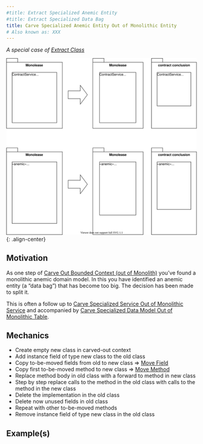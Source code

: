```yaml
---
#title: Extract Specialized Anemic Entity
#title: Extract Specialized Data Bag
title: Carve Specialized Anemic Entity Out of Monolithic Entity
# Also known as: XXX
---
```


*A special case of [Extract Class](https://refactoring.com/catalog/extractClass.html)*

![](../../images/domain-driven-refactorings/tactical-for-strategic/extract-specialized-anemic-entity.drawio.svg){: .align-center}

## Motivation

As one step of [Carve Out Bounded Context (out of Monolith)](../strategic/carve-bounded-context-out-of-monolith) you’ve found a monolithic anemic domain model. In this you have identified an anemic entity (a “data bag”) that has become too big. The decision has been made to split it.

This is often a follow up to [Carve Specialized Service Out of Monolithic Service](tactical-for-strategic/carve-specialized-service-out-of-monolithic-service) and accompanied by [Carve Specialized Data Model Out of Monolithic Table](tactical-for-strategic/extract-specialized-table).

## Mechanics

- Create empty new class in carved-out context
- Add instance field of type new class to the old class
- Copy to-be-moved fields from old to new class => [Move Field](https://refactoring.com/catalog/moveField.html)
- Copy first to-be-moved method to new class => [Move Method](https://refactoring.com/catalog/moveFunction.html)
- Replace method body in old class with a forward to method in new class
- Step by step replace calls to the method in the old class with calls to the method in the new class
- Delete the implementation in the old class
- Delete now unused fields in old class
- Repeat with other to-be-moved methods
- Remove instance field of type new class in the old class

## Example(s)
